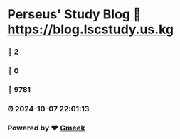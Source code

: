 # Perseus' Study Blog :link: https://blog.lscstudy.us.kg 
### :page_facing_up: [2](https://blog.lscstudy.us.kg/tag.html) 
### :speech_balloon: 0 
### :hibiscus: 9781 
### :alarm_clock: 2024-10-07 22:01:13 
### Powered by :heart: [Gmeek](https://github.com/Meekdai/Gmeek)

